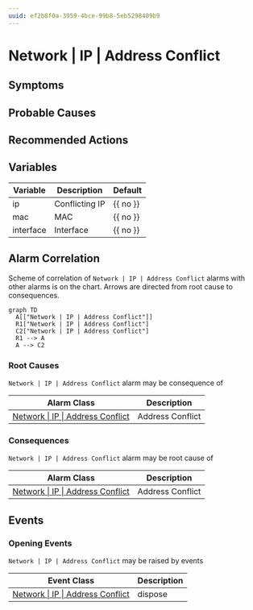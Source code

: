 ```yaml
---
uuid: ef2b8f0a-3959-4bce-99b8-5eb5298409b9
---
```

# Network | IP | Address Conflict

## Symptoms

## Probable Causes

## Recommended Actions

## Variables

| Variable  | Description    | Default  |
| --------- | -------------- | -------- |
| ip        | Conflicting IP | {{ no }} |
| mac       | MAC            | {{ no }} |
| interface | Interface      | {{ no }} |

## Alarm Correlation

Scheme of correlation of `Network | IP | Address Conflict` alarms with other alarms is on the chart. 
Arrows are directed from root cause to consequences.

```mermaid
graph TD
  A[["Network | IP | Address Conflict"]]
  R1["Network | IP | Address Conflict"]
  C2["Network | IP | Address Conflict"]
  R1 --> A
  A --> C2
```

### Root Causes
`Network | IP | Address Conflict` alarm may be consequence of

| Alarm Class                                              | Description      |
| -------------------------------------------------------- | ---------------- |
| [Network \| IP \| Address Conflict](address-conflict.md) | Address Conflict |

### Consequences
`Network | IP | Address Conflict` alarm may be root cause of

| Alarm Class                                              | Description      |
| -------------------------------------------------------- | ---------------- |
| [Network \| IP \| Address Conflict](address-conflict.md) | Address Conflict |

## Events

### Opening Events
`Network | IP | Address Conflict` may be raised by events

| Event Class                                                                                    | Description |
| ---------------------------------------------------------------------------------------------- | ----------- |
| [Network \| IP \| Address Conflict](../../../event-classes-reference/network/ip/address-conflict.md) | dispose     |
